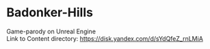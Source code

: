 # Badonker-Hills
Game-parody on Unreal Engine  
Link to Content directory: https://disk.yandex.com/d/sYdQfeZ_rnLMiA